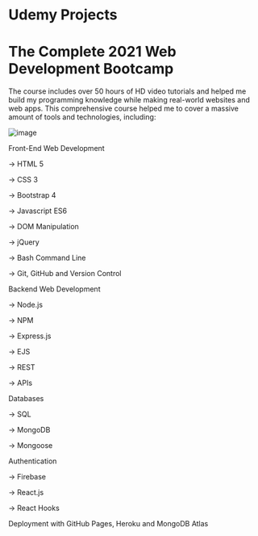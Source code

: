 # Udemy Projects
# The Complete 2021 Web Development Bootcamp

The course includes over 50 hours of HD video tutorials and helped me build my programming knowledge while making real-world websites and web apps.
This comprehensive course helped me to cover a massive amount of tools and technologies, including:

![image](https://user-images.githubusercontent.com/54888610/125988805-29c142a2-e079-4f9d-8c1c-99d6a38e21f4.png)


Front-End Web Development

-> HTML 5

-> CSS 3

-> Bootstrap 4

-> Javascript ES6
 
-> DOM Manipulation

-> jQuery

-> Bash Command Line

-> Git, GitHub and Version Control

Backend Web Development

-> Node.js

-> NPM

-> Express.js

-> EJS

-> REST

-> APIs

Databases

-> SQL

-> MongoDB

-> Mongoose

Authentication

-> Firebase

-> React.js

-> React Hooks

Deployment with GitHub Pages, Heroku and MongoDB Atlas

